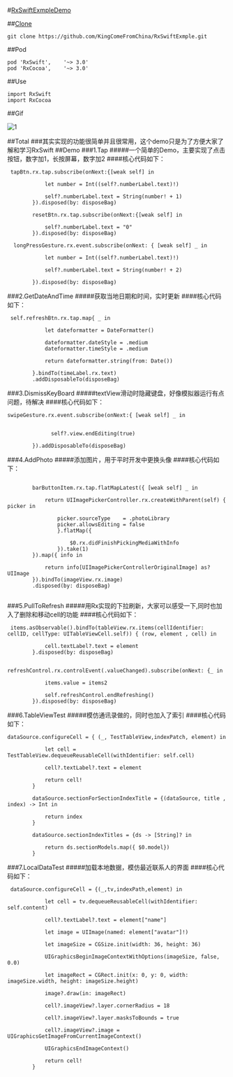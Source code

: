 #[RxSwiftExmpleDemo](http://www.jianshu.com/p/63a03788f4cf)

##[Clone](https://github.com/KingComeFromChina/RxSwiftExmple.git)

`
git clone https://github.com/KingComeFromChina/RxSwiftExmple.git
`

##Pod

```
pod 'RxSwift',    '~> 3.0'
pod 'RxCocoa',    '~> 3.0'
```
##Use

```
import RxSwift
import RxCocoa
```

##Gif

![1](http://upload-images.jianshu.io/upload_images/3873966-e9e148d1ab65764c.gif?imageMogr2/auto-orient/strip)


##Total
###其实实现的功能很简单并且很常用，这个demo只是为了方便大家了解和学习RxSwift
##Demo
###1.Tap
#####一个简单的Demo，主要实现了点击按钮，数字加1，长按屏幕，数字加2
####核心代码如下：
```
 tapBtn.rx.tap.subscribe(onNext:{[weak self] in
        
            let number = Int((self?.numberLabel.text)!)
            
            self?.numberLabel.text = String(number! + 1)
        }).disposed(by: disposeBag)

        resetBtn.rx.tap.subscribe(onNext:{[weak self] in
        
            self?.numberLabel.text = "0"
        }).disposed(by: disposeBag)

  longPressGesture.rx.event.subscribe(onNext: { [weak self] _ in
        
            let number = Int((self?.numberLabel.text)!)
            
            self?.numberLabel.text = String(number! + 2)
            
        }).disposed(by: disposeBag)

```
###2.GetDateAndTime
#####获取当地日期和时间，实时更新
####核心代码如下：
```
 self.refreshBtn.rx.tap.map{ _ in
        
            let dateformatter = DateFormatter()
            
            dateformatter.dateStyle = .medium
            dateformatter.timeStyle = .medium
            
            return dateformatter.string(from: Date())
            
        }.bindTo(timeLabel.rx.text)
        .addDisposableTo(disposeBag)
```
###3.DismissKeyBoard
#####textView滑动时隐藏键盘，好像模拟器运行有点问题，待解决
####核心代码如下：
```
swipeGesture.rx.event.subscribe(onNext:{ [weak self] _ in
        

              self?.view.endEditing(true)
            
        }).addDisposableTo(disposeBag)

```
###4.AddPhoto
#####添加图片，用于平时开发中更换头像
####核心代码如下：
```
 
        barButtonItem.rx.tap.flatMapLatest({ [weak self] _ in
        
            return UIImagePickerController.rx.createWithParent(self) { picker in
            
                picker.sourceType    = .photoLibrary
                picker.allowsEditing = false
                }.flatMap({
                
                    $0.rx.didFinishPickingMediaWithInfo
                }).take(1)
        }).map({ info in
        
            return info[UIImagePickerControllerOriginalImage] as? UIImage
        }).bindTo(imageView.rx.image)
        .disposed(by: disposeBag)
        

```
###5.PullToRefresh
#####用Rx实现的下拉刷新，大家可以感受一下,同时也加入了删除和移动cell的功能
####核心代码如下：
```
 items.asObservable().bindTo(tableView.rx.items(cellIdentifier: cellID, cellType: UITableViewCell.self)) { (row, element , cell) in
        
            cell.textLabel?.text = element
        }.disposed(by: disposeBag)
        
        refreshControl.rx.controlEvent(.valueChanged).subscribe(onNext: {_ in
        
            items.value = items2
            
            self.refreshControl.endRefreshing()
        }).disposed(by: disposeBag)
```
###6.TableViewTest
#####模仿通讯录做的，同时也加入了索引
####核心代码如下：
```
dataSource.configureCell = { (_, TestTableView,indexPatch, element) in
            
            let cell = TestTableView.dequeueReusableCell(withIdentifier: self.cell)
            
            cell?.textLabel?.text = element
            
            return cell!
        }
        
        dataSource.sectionForSectionIndexTitle = {(dataSource, title , index) -> Int in
        
            return index
        }
        
        dataSource.sectionIndexTitles = {ds -> [String]? in
        
            return ds.sectionModels.map({ $0.model})
        }

```
###7.LocalDataTest
#####加载本地数据，模仿最近联系人的界面
####核心代码如下：
```
 dataSource.configureCell = {(_,tv,indexPath,element) in
        
            let cell = tv.dequeueReusableCell(withIdentifier: self.content)
            
            cell?.textLabel?.text = element["name"]
            
            let image = UIImage(named: element["avatar"]!)
            
            let imageSize = CGSize.init(width: 36, height: 36)
            
            UIGraphicsBeginImageContextWithOptions(imageSize, false, 0.0)
            
            let imageRect = CGRect.init(x: 0, y: 0, width: imageSize.width, height: imageSize.height)
            
            image?.draw(in: imageRect)
            
            cell?.imageView?.layer.cornerRadius = 18
            
            cell?.imageView?.layer.masksToBounds = true
            
            cell?.imageView?.image = UIGraphicsGetImageFromCurrentImageContext()
            
            UIGraphicsEndImageContext()
            
            return cell!
        }

```